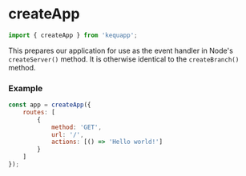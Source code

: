 # createApp

```javascript
import { createApp } from 'kequapp';
```

This prepares our application for use as the event handler in Node's `createServer()` method. It is otherwise identical to the `createBranch()` method.

### Example

```javascript
const app = createApp({
    routes: [
        {
            method: 'GET',
            url: '/',
            actions: [() => 'Hello world!']
        }
    ]
});
```
